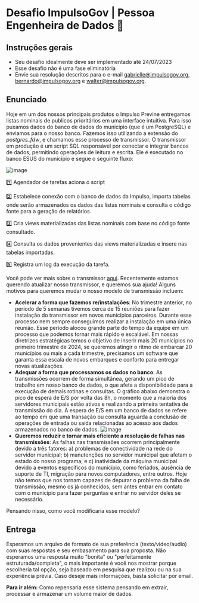 # Desafio ImpulsoGov | Pessoa Engenheira de Dados :hammer:
## Instruções gerais
- Seu desafio idealmente deve ser implementado até 24/07/2023
- Esse desafio não é uma fase eliminatória 
- Envie sua resolução descritos para o e-mail gabrielle@impulsogov.org, bernardo@impulsogov.org e walter@impulsogov.org.

## Enunciado
Hoje em um dos nossos principais produtos o Impulso Previne entregamos listas nominais de publicos prioritários em uma interface intuitiva. Para isso puxamos dados do banco de dados do municipio (que é um PostgreSQL) e enviamos para o nosso banco. Fazemos isso utilizando a extensão do *postgres_fdw*, e chamamos esse processo de transmissor. O transmissor em produção é um script SQL responsável por conectar e integrar bancos de dados, permitindo operações de leitura e escrita. Ele é executado no banco ESUS do município e segue o seguinte fluxo:

![image](https://github.com/ImpulsoGov/desafios-processos-seletivos/blob/main/202307_EngenhariadeDados/Captura%20de%20tela%20de%202023-06-26%2014-32-34.png?raw=true)

1️⃣ Agendador de tarefas aciona o script

2️⃣ Estabelece conexão com o banco de dados da Impulso, importa tabelas onde serão armazenados os dados das listas nominais e consulta o código fonte para a geração de relatórios.

3️⃣ Cria views materializadas das listas nominais com base no código fonte consultado.

4️⃣ Consulta os dados provenientes das views materializadas e insere nas tabelas importadas.

5️⃣ Registra um log da execução da tarefa.


Você pode ver mais sobre o transmissor [aqui](https://www.canva.com/design/DAFoc8VtzV0/8n38KGe3KGHP7G4V0AzSlA/view?utm_content=DAFoc8VtzV0&utm_campaign=designshare&utm_medium=link&utm_source=publishsharelink). Recentemente estamos querendo atualizar nosso transmissor, e queremos sua ajuda! Alguns motivos para queremos mudar o nosso modelo de transmissão incluem:
- **Acelerar a forma que fazemos re/instalações**: No trimestre anterior, no período de 5 semanas tivemos cerca de 15 reuniões para fazer instalação do transmissor em novos municípios parceiros.  Durante esse processo nem sempre conseguimos realizar a instalação em uma única reunião. Esse período alocou grande parte do tempo da equipe em um processo que podemos tornar mais rápido e escalável. Em nossas diretrizes estratégicas temos o objetivo de inserir mais 20 municípios no primeiro trimestre de 2024, se queremos atingir o ritmo de embarcar 20 municípios ou mais a cada trimestre, precisamos um software que garanta essa escala de novos embarques e conforto para entregar novas atualizações.
- **Adequar a forma que processamos os dados no banco**: As transmissões ocorrem de forma simultânea, gerando um pico de trabalho em nosso banco de dados, o que afeta a disponibilidade para a execução de demais rotinas e consultas. O gráfico abaixo demonstra o pico de espera de E/S por volta das 8h, o momento que a maioria dos servidores municipais estão ativos e realizando a primeira tentativa de transmissão do dia. A espera de E/S em um banco de dados se refere ao tempo em que uma transação ou consulta aguarda a conclusão de operações de entrada ou saída relacionadas ao acesso aos dados armazenados no banco de dados.
![image](https://github.com/ImpulsoGov/desafios-processos-seletivos/blob/main/202307_EngenhariadeDados/Untitled.png?raw=true)
- **Queremos reduzir e tornar mais eficiente a resolução de falhas nas transmissões**: As falhas nas transmissões ocorrem principalmente devido a três fatores: a) problemas de conectividade na rede do servidor municipal; b) manutenções no servidor municipal que afetam o estado do nosso programa; e c) inatividade da máquina municipal devido a eventos específicos do município, como feriados, ausência de suporte de TI, migração para novos computadores, entre outros. Hoje não temos que nos tornam capazes de depurar o problema da falha de transmissão, mesmo os já conhecidos, sem antes entrar em contato com o município para fazer perguntas e entrar no servidor deles se necessário.

Pensando nisso, como você modificaria esse modelo?

## Entrega
Esperamos um arquivo de formato de sua preferência (texto/video/audio) com suas respostas e seu embasamento para sua proposta. Não esperamos uma resposta muito "bonita" ou "perfeitamente estruturada/completa", o mais importante é você nos mostrar porque escolheria tal opção, seja baseado em pesquisa que realizou ou na sua experiência prévia. Caso deseje mais informações, basta solicitar por email.

**Para ir além:** Como repensaria esse sistema pensando em extrair, processar e armazenar um volume maior de dados.
